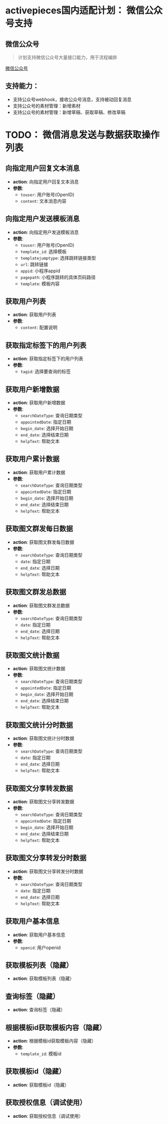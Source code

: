# activepieces国内适配计划： 微信公众号支持

## 微信公众号
> 计划支持微信公众号大量接口能力，用于流程编排


[微信公众号](https://developers.weixin.qq.com/doc/offiaccount/Basic_Information/Access_Overview.html)



## 支持能力：
- 支持公众号webhook，接收公众号消息，支持被动回复消息
- 支持公众号的素材管理：新增素材
- 支持公众号的素材管理：新增草稿、获取草稿、修改草稿

# TODO： 微信消息发送与数据获取操作列表

## 向指定用户回复文本消息
- **action**: 向指定用户回复文本消息
- **参数**:
  - `touser`: 用户账号(OpenID)
  - `content`: 文本消息内容

## 向指定用户发送模板消息
- **action**: 向指定用户发送模板消息
- **参数**:
  - `touser`: 用户账号(OpenID)
  - `template_id`: 选择模板
  - `templatejumptype`: 选择跳转链接类型
  - `url`: 跳转链接
  - `appid`: 小程序appid
  - `pagepath`: 小程序跳转的具体页码路径
  - `template`: 模板内容
 

## 获取用户列表
- **action**: 获取用户列表
- **参数**:
  - `content`: 配置说明

## 获取指定标签下的用户列表
- **action**: 获取指定标签下的用户列表
- **参数**:
  - `tagid`: 选择要查询的标签

## 获取用户新增数据
- **action**: 获取用户新增数据
- **参数**:
  - `searchDateType`: 查询日期类型
  - `appointedDate`: 指定日期
  - `begin_date`: 选择开始日期
  - `end_date`: 选择结束日期
  - `helpText`: 帮助文本

## 获取用户累计数据
- **action**: 获取用户累计数据
- **参数**:
  - `searchDateType`: 查询日期类型
  - `appointedDate`: 指定日期
  - `begin_date`: 选择开始日期
  - `end_date`: 选择结束日期
  - `helpText`: 帮助文本

## 获取图文群发每日数据
- **action**: 获取图文群发每日数据
- **参数**:
  - `searchDateType`: 查询日期类型
  - `date`: 指定日期
  - `end_date`: 选择日期
  - `helpText`: 帮助文本

## 获取图文群发总数据
- **action**: 获取图文群发总数据
- **参数**:
  - `searchDateType`: 查询日期类型
  - `date`: 指定日期
  - `end_date`: 选择日期
  - `helpText`: 帮助文本

## 获取图文统计数据
- **action**: 获取图文统计数据
- **参数**:
  - `searchDateType`: 查询日期类型
  - `appointedDate`: 指定日期
  - `begin_date`: 选择开始日期
  - `end_date`: 选择结束日期
  - `helpText`: 帮助文本

## 获取图文统计分时数据
- **action**: 获取图文统计分时数据
- **参数**:
  - `searchDateType`: 查询日期类型
  - `date`: 指定日期
  - `end_date`: 选择日期
  - `helpText`: 帮助文本

## 获取图文分享转发数据
- **action**: 获取图文分享转发数据
- **参数**:
  - `searchDateType`: 查询日期类型
  - `appointedDate`: 指定日期
  - `begin_date`: 选择开始日期
  - `end_date`: 选择结束日期
  - `helpText`: 帮助文本

## 获取图文分享转发分时数据
- **action**: 获取图文分享转发分时数据
- **参数**:
  - `searchDateType`: 查询日期类型
  - `date`: 指定日期
  - `end_date`: 选择日期
  - `helpText`: 帮助文本

## 获取用户基本信息
- **action**: 获取用户基本信息
- **参数**:
  - `openid`: 用户openid

## 获取模板列表（隐藏）
- **action**: 获取模板列表（隐藏）

## 查询标签（隐藏）
- **action**: 查询标签（隐藏）

## 根据模板id获取模板内容（隐藏）
- **action**: 根据模板id获取模板内容（隐藏）
- **参数**:
  - `template_id`: 模板id

## 获取模板id（隐藏）
- **action**: 获取模板id（隐藏）

## 获取授权信息（调试使用）
- **action**: 获取授权信息（调试使用）